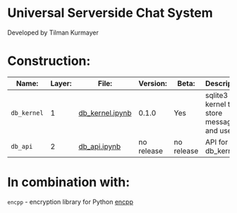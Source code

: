 # Universal Serverside Chat System
Developed by Tilman Kurmayer

# Construction:
| Name: | Layer: | File: | Version: | Beta: | Description: |
|-------|--------|-------|----------|-------|--------------|
|  `db_kernel` | 1 | [db_kernel.ipynb](db_kernel.ipynb) | 0.1.0 | Yes | sqlite3 kernel to store messages and users |
| `db_api` | 2 | [db_api.ipynb](db_api.ipynb) | no release | no release | API for db_kernel|


# In combination with:
`encpp` - encryption library for Python [encpp](encpp.py) 
